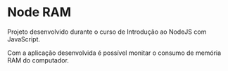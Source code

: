 # Node RAM
Projeto desenvolvido durante o curso de Introdução ao NodeJS com JavaScript.

Com a aplicação desenvolvida é possível monitar o consumo de memória RAM do computador.
